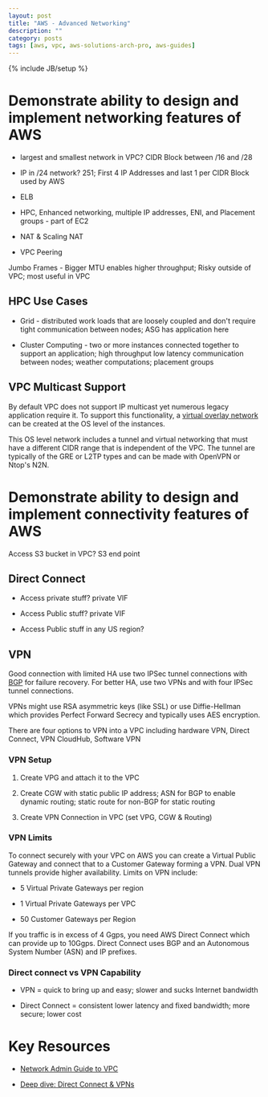 ```yaml
---
layout: post
title: "AWS - Advanced Networking"
description: ""
category: posts
tags: [aws, vpc, aws-solutions-arch-pro, aws-guides]
---
```

{% include JB/setup %}

# Demonstrate ability to design and implement networking features of AWS

- largest and smallest network in VPC? CIDR Block between /16 and /28

- IP in /24 network? 251; First 4 IP Addresses and last 1 per CIDR Block used by AWS

- ELB

- HPC, Enhanced networking, multiple IP addresses, ENI, and Placement groups - part of EC2

- NAT & Scaling NAT

- VPC Peering

Jumbo Frames - Bigger MTU enables higher throughput; Risky outside of VPC; most useful in VPC

## HPC Use Cases

- Grid - distributed work loads that are loosely coupled and don't require tight communication between nodes; ASG has application here

- Cluster Computing - two or more instances connected together to support an application; high throughput low latency communication between nodes; weather computations; placement groups

## VPC Multicast Support

By default VPC does not support IP multicast yet numerous legacy application require it. To support this functionality, a [virtual overlay network](https://aws.amazon.com/articles/6234671078671125) can be created at the OS level of the instances. 

This OS level network includes a tunnel and virtual networking that must have a different CIDR range that is independent of the VPC. The tunnel are typically of the GRE or L2TP types and can be made with OpenVPN or Ntop's N2N.

# Demonstrate ability to design and implement connectivity features of AWS

Access S3 bucket in VPC? S3 end point

## Direct Connect

- Access private stuff? private VIF

- Access Public stuff? private VIF

- Access Public stuff in any US region?

## VPN

Good connection with limited HA use two IPSec tunnel connections with [BGP](https://en.wikipedia.org/wiki/Border_Gateway_Protocol#Requirements_of_a_router_for_use_of_BGP_for_Internet_and_backbone-of-backbones_purposes) for failure recovery. For better HA, use two VPNs and with four IPSec tunnel connections.

VPNs might use RSA asymmetric keys (like SSL) or use Diffie-Hellman which provides Perfect Forward Secrecy and typically uses AES encryption.

There are four options to VPN into a VPC including hardware VPN, Direct Connect, VPN CloudHub, Software VPN

### VPN Setup

1. Create VPG and attach it to the VPC

2. Create CGW with static public IP address; ASN for BGP to enable dynamic routing; static route for non-BGP for static routing

3. Create VPN Connection in VPC (set VPG, CGW & Routing)

### VPN Limits

To connect securely with your VPC on AWS you can create a Virtual Public Gateway and connect that to a Customer Gateway forming a VPN. Dual VPN tunnels provide higher availability. Limits on VPN include:

- 5 Virtual Private Gateways per region

- 1 Virtual Private Gateways per VPC

- 50 Customer Gateways per Region

If you traffic is in excess of 4 Ggps, you need AWS Direct Connect which can provide up to 10Ggps. Direct Connect uses BGP and an Autonomous System Number (ASN) and IP prefixes. 

### Direct connect vs VPN Capability

- VPN = quick to bring up and easy; slower and sucks Internet bandwidth

- Direct Connect = consistent lower latency and fixed bandwidth; more secure; lower cost

# Key Resources

- [Network Admin Guide to VPC](http://docs.aws.amazon.com/AmazonVPC/latest/NetworkAdminGuide/Introduction.html)

- [Deep dive: Direct Connect & VPNs](https://www.youtube.com/watch?v=Qep11X1r1QA)

